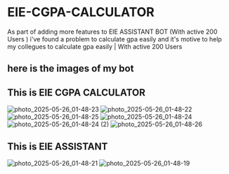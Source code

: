 # EIE-CGPA-CALCULATOR
As part of adding more features to EIE ASSISTANT BOT (With active 200 Users
) i've found a problem to calculate gpa easily and it's motive to help my collegues to calculate gpa easily
| With active 200 Users


## here is the images of my bot
## This is EIE CGPA CALCULATOR

![photo_2025-05-26_01-48-23](https://github.com/user-attachments/assets/545a9877-e736-466c-b8bc-27e361efe5e2)
![photo_2025-05-26_01-48-22](https://github.com/user-attachments/assets/196d3ae4-d812-44bb-b7b2-78adc132b2a9)
![photo_2025-05-26_01-48-25](https://github.com/user-attachments/assets/26792885-bf98-40f4-8357-53be6bf8fa82)
![photo_2025-05-26_01-48-24](https://github.com/user-attachments/assets/bb2e81c5-4c2a-452b-8a57-894f83c1dd4a)
![photo_2025-05-26_01-48-24 (2)](https://github.com/user-attachments/assets/04d74314-1799-4540-8a5e-04727f6cfd5b)
![photo_2025-05-26_01-48-26](https://github.com/user-attachments/assets/de560a8d-019a-4741-b9e5-0321407b2483)


## This is EIE ASSISTANT
![photo_2025-05-26_01-48-21](https://github.com/user-attachments/assets/114df439-bde4-45b0-b490-c29225abee31) 
![photo_2025-05-26_01-48-19](https://github.com/user-attachments/assets/5086680a-74b9-4258-9587-6cd577f7aec3)


